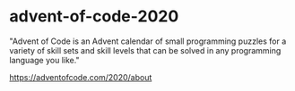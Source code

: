 # advent-of-code-2020
"Advent of Code is an Advent calendar of small programming puzzles for a variety of skill sets and skill levels that can be solved in any programming language you like."

https://adventofcode.com/2020/about
